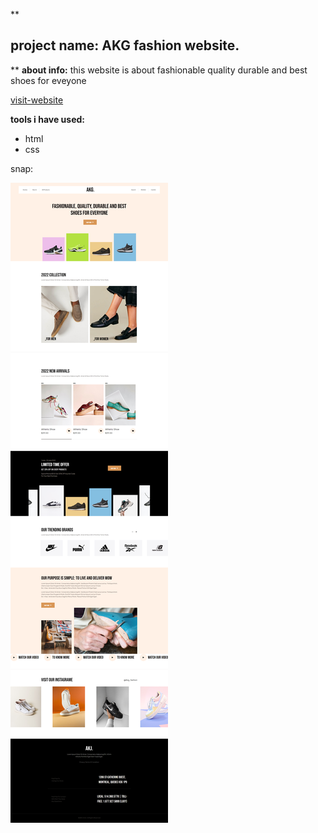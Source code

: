 **

## project name: AKG fashion website.

**
**about info:**
this website is about  fashionable quality durable and best shoes for eveyone

[visit-website](https://akg-fashion-websiite.vercel.app/)

**tools i have used:**

 -  html 
 - css

snap: 

![enter image description here](https://github.com/mdraseltalukder/AKG-fashion-websiite/blob/main/screencapture-127-0-0-1-5500-2024-05-22-22_35_12.png?raw=true)
